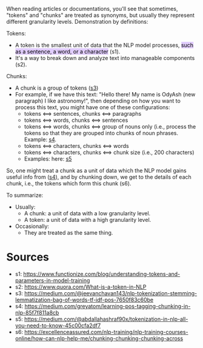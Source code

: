 
When reading articles or documentations, you'll see that sometimes, "tokens" and "chunks" are treated as synonyms, but usually they represent different granularity levels. Demonstration by definitions:

Tokens:
* A token is the smallest unit of data that the NLP model processes, <mark style="background: #D2B3FFA6;">such as a sentence, a word, or a character</mark> (s1).
* It's a way to break down and analyze text into manageable components (s2).

Chunks:
* A chunk is a group of tokens ([s3](https://medium.com/@jeevanchavan143/nlp-tokenization-stemming-lemmatization-bag-of-words-tf-idf-pos-7650f83c60be#6f4c))
* For example, if we have this text: "Hello there! My name is OdyAsh     (new paragraph)    I like astronomy!", then depending on how you want to process this text, you might have one of these configurations:
	* tokens ⟺ sentences, chunks ⟺ paragraphs
	* tokens ⟺ words, chunks ⟺ sentences
	* tokens ⟺ words, chunks ⟺ group of nouns only (i.e., process the tokens so that they are grouped into chunks of noun phrases. Example: [s4](https://medium.com/greyatom/learning-pos-tagging-chunking-in-nlp-85f7f811a8cb#3049).
	* tokens ⟺ characters, chunks ⟺ words
	* tokens ⟺ characters, chunks ⟺ chunk size (i.e., 200 characters)
	* Examples: here: [s5](https://medium.com/@abdallahashraf90x/tokenization-in-nlp-all-you-need-to-know-45c00cfa2df7)

So, one might treat a chunk as a unit of data which the NLP model gains useful info from ([s4](https://medium.com/greyatom/learning-pos-tagging-chunking-in-nlp-85f7f811a8cb#3049)), and by chunking down, we get to the details of each chunk, i.e., the tokens which form this chunk (s6).

To summarize:
* Usually:
	* A chunk: a unit of data with a low granularity level.
	* A token: a unit of data with a high granularity level.
* Occasionally:
	* They are treated as the same thing.

# Sources

* s1: https://www.functionize.com/blog/understanding-tokens-and-parameters-in-model-training
* s2: https://www.quora.com/What-is-a-token-in-NLP
* s3: https://medium.com/@jeevanchavan143/nlp-tokenization-stemming-lemmatization-bag-of-words-tf-idf-pos-7650f83c60be
* s4: https://medium.com/greyatom/learning-pos-tagging-chunking-in-nlp-85f7f811a8cb
* s5: https://medium.com/@abdallahashraf90x/tokenization-in-nlp-all-you-need-to-know-45c00cfa2df7
* s6: https://excellenceassured.com/nlp-training/nlp-training-courses-online/how-can-nlp-help-me/chunking-chunking-chunking-across